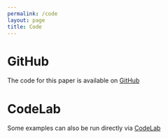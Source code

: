 ```yaml
---
permalink: /code
layout: page
title: Code
---
```


# GitHub
The code for this paper is available on [GitHub](https://github.com/)

# CodeLab
Some examples can also be run directly via [CodeLab](https://CodeLab.com/)